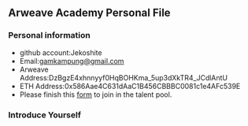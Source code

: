 ## Arweave Academy Personal File

### Personal information

- github account:Jekoshite
- Email:gamkampung@gmail.com
- Arweave Address:DzBgzE4xhnnyyf0HqBOHKma_5up3dXkTR4_JCdlAntU
- ETH Address:0x586Aae4C631dAaC1B456CBBBC0081c1e4AFc539E
- Please finish this [form](https://docs.google.com/forms/d/e/1FAIpQLSfWA5fIIcBgmRppm3jNz5vmf9Mai_QMVil-2pO4r7YKn_Zhtw/viewform?usp=sf_link) to join in the talent pool.

### Introduce Yourself
